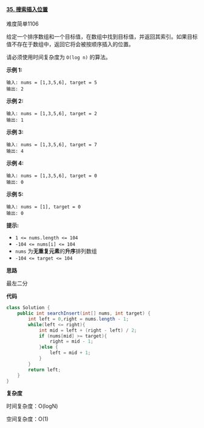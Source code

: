 #### [35. 搜索插入位置](https://leetcode-cn.com/problems/search-insert-position/)

难度简单1106

给定一个排序数组和一个目标值，在数组中找到目标值，并返回其索引。如果目标值不存在于数组中，返回它将会被按顺序插入的位置。

请必须使用时间复杂度为 `O(log n)` 的算法。

 

**示例 1:**

```
输入: nums = [1,3,5,6], target = 5
输出: 2
```

**示例 2:**

```
输入: nums = [1,3,5,6], target = 2
输出: 1
```

**示例 3:**

```
输入: nums = [1,3,5,6], target = 7
输出: 4
```

**示例 4:**

```
输入: nums = [1,3,5,6], target = 0
输出: 0
```

**示例 5:**

```
输入: nums = [1], target = 0
输出: 0
```

 

**提示:**

- `1 <= nums.length <= 104`
- `-104 <= nums[i] <= 104`
- `nums` 为**无重复元素**的**升序**排列数组
- `-104 <= target <= 104`

**思路**

最左二分

**代码**

```java
class Solution {
    public int searchInsert(int[] nums, int target) {
        int left = 0,right = nums.length - 1;
        while(left <= right){
            int mid = left + (right - left) / 2;
            if (nums[mid] >= target){
                right = mid - 1;
            }else {
                left = mid + 1;
            }
        }
        return left;
    }
}
```

**复杂度**

时间复杂度：O(logN)

空间复杂度：O(1)